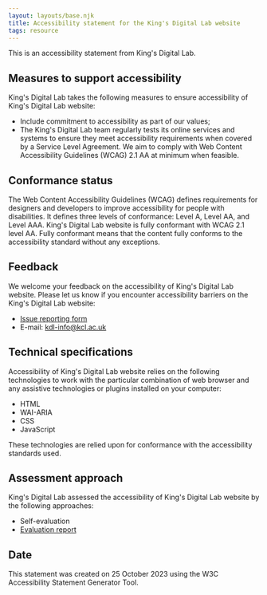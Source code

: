 ```yaml
---
layout: layouts/base.njk
title: Accessibility statement for the King's Digital Lab website
tags: resource
---
```


This is an accessibility statement from King's Digital Lab.

## Measures to support accessibility

King's Digital Lab takes the following measures to ensure accessibility of King's Digital Lab website:

- Include commitment to accessibility as part of our values;
- The King's Digital Lab team regularly tests its online services and systems to ensure they meet accessibility requirements when covered by a Service Level Agreement. We aim to comply with Web Content Accessibility Guidelines (WCAG) 2.1 AA at minimum when feasible.

## Conformance status

The Web Content Accessibility Guidelines (WCAG) defines requirements for designers and developers to improve accessibility for people with disabilities. It defines three levels of conformance: Level A, Level AA, and Level AAA. King's Digital Lab website is fully conformant with WCAG 2.1 level AA. Fully conformant means that the content fully conforms to the accessibility standard without any exceptions.

## Feedback

We welcome your feedback on the accessibility of King's Digital Lab website. Please let us know if you encounter accessibility barriers on the King's Digital Lab website:

- [Issue reporting form](https://forms.clickup.com/26475560/f/t7z18-74115/7YCNCR5Y6MA3KI9GX1)
- E-mail: [kdl-info@kcl.ac.uk](kdl-info@kcl.ac.uk)

## Technical specifications

Accessibility of King's Digital Lab website relies on the following technologies to work with the particular combination of web browser and any assistive technologies or plugins installed on your computer:

- HTML
- WAI-ARIA
- CSS
- JavaScript

These technologies are relied upon for conformance with the accessibility standards used.

## Assessment approach

King's Digital Lab assessed the accessibility of King's Digital Lab website by the following approaches:

- Self-evaluation
- [Evaluation report](https://kingsdigitallab.github.io/webval/docs/?project=kdlweb&levels=%7CA%7CAA%7C&resolutions=open&depth=issue&tab=issues&tagSlug=manual.htmlcs&issueId=&isOffline=false)

## Date

This statement was created on 25 October 2023 using the W3C Accessibility Statement Generator Tool.
